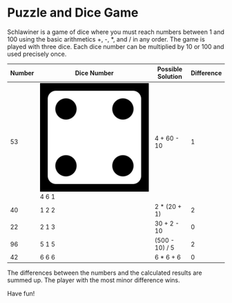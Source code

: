 # Puzzle and Dice Game

Schlawiner is a game of dice where you must reach numbers between 1 and 100 using the basic arithmetics +, -, *, and / in any order. The game is played with three dice. Each dice number can be multiplied by 10 or 100 and used precisely once.

| Number | Dice Number | Possible Solution | Difference |
|--------|-------------|-------------------|------------|
| 53     | ![4](./four.svg) 4 6 1       | 4 + 60 - 10       | 1          |
| 40     | 1 2 2       | 2 * (20 + 1)      | 2          |
| 22     | 2 1 3       | 30 + 2 - 10       | 0          |
| 96     | 5 1 5       | (500 - 10) / 5    | 2          |
| 42     | 6 6 6       | 6 * 6 + 6         | 0          |

The differences between the numbers and the calculated results are summed up. The player with the most minor difference wins.

Have fun!
